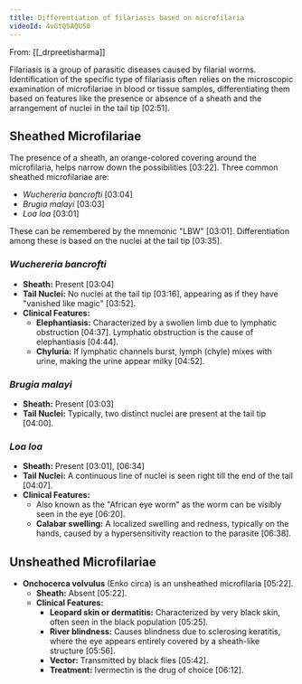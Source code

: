 ```yaml
---
title: Differentiation of filariasis based on microfilaria
videoId: 4vGtQ5AQUS0
---
```


From: [[_drpreetisharma]] <br/> 

Filariasis is a group of parasitic diseases caused by filarial worms. Identification of the specific type of filariasis often relies on the microscopic examination of microfilariae in blood or tissue samples, differentiating them based on features like the presence or absence of a sheath and the arrangement of nuclei in the tail tip <a class="yt-timestamp" data-t="02:51">[02:51]</a>.

## Sheathed Microfilariae

The presence of a sheath, an orange-colored covering around the microfilaria, helps narrow down the possibilities <a class="yt-timestamp" data-t="03:22">[03:22]</a>. Three common sheathed microfilariae are:
*   *Wuchereria bancrofti* <a class="yt-timestamp" data-t="03:04">[03:04]</a>
*   *Brugia malayi* <a class="yt-timestamp" data-t="03:03">[03:03]</a>
*   *Loa loa* <a class="yt-timestamp" data-t="03:01">[03:01]</a>

These can be remembered by the mnemonic "LBW" <a class="yt-timestamp" data-t="03:01">[03:01]</a>. Differentiation among these is based on the nuclei at the tail tip <a class="yt-timestamp" data-t="03:35">[03:35]</a>.

### *Wuchereria bancrofti*

*   **Sheath:** Present <a class="yt-timestamp" data-t="03:04">[03:04]</a>
*   **Tail Nuclei:** No nuclei at the tail tip <a class="yt-timestamp" data-t="03:16">[03:16]</a>, appearing as if they have "vanished like magic" <a class="yt-timestamp" data-t="03:52">[03:52]</a>.
*   **Clinical Features:**
    *   **Elephantiasis:** Characterized by a swollen limb due to lymphatic obstruction <a class="yt-timestamp" data-t="04:37">[04:37]</a>. Lymphatic obstruction is the cause of elephantiasis <a class="yt-timestamp" data-t="04:44">[04:44]</a>.
    *   **Chyluria:** If lymphatic channels burst, lymph (chyle) mixes with urine, making the urine appear milky <a class="yt-timestamp" data-t="04:52">[04:52]</a>.

### *Brugia malayi*

*   **Sheath:** Present <a class="yt-timestamp" data-t="03:03">[03:03]</a>
*   **Tail Nuclei:** Typically, two distinct nuclei are present at the tail tip <a class="yt-timestamp" data-t="04:00">[04:00]</a>.

### *Loa loa*

*   **Sheath:** Present <a class="yt-timestamp" data-t="03:01">[03:01]</a>, <a class="yt-timestamp" data-t="06:34">[06:34]</a>
*   **Tail Nuclei:** A continuous line of nuclei is seen right till the end of the tail <a class="yt-timestamp" data-t="04:07">[04:07]</a>.
*   **Clinical Features:**
    *   Also known as the "African eye worm" as the worm can be visibly seen in the eye <a class="yt-timestamp" data-t="06:20">[06:20]</a>.
    *   **Calabar swelling:** A localized swelling and redness, typically on the hands, caused by a hypersensitivity reaction to the parasite <a class="yt-timestamp" data-t="06:38">[06:38]</a>.

## Unsheathed Microfilariae

*   **Onchocerca volvulus** (Enko circa) is an unsheathed microfilaria <a class="yt-timestamp" data-t="05:22">[05:22]</a>.
    *   **Sheath:** Absent <a class="yt-timestamp" data-t="05:22">[05:22]</a>.
    *   **Clinical Features:**
        *   **Leopard skin or dermatitis:** Characterized by very black skin, often seen in the black population <a class="yt-timestamp" data-t="05:25">[05:25]</a>.
        *   **River blindness:** Causes blindness due to sclerosing keratitis, where the eye appears entirely covered by a sheath-like structure <a class="yt-timestamp" data-t="05:56">[05:56]</a>.
        *   **Vector:** Transmitted by black flies <a class="yt-timestamp" data-t="05:42">[05:42]</a>.
        *   **Treatment:** Ivermectin is the drug of choice <a class="yt-timestamp" data-t="06:12">[06:12]</a>.